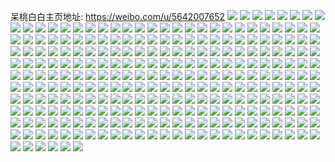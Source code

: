 呆桃白白主页地址: https://weibo.com/u/5642007652 
![](https://wx4.sinaimg.cn/mw2000/0069PhVqgy1h93sp9ch2fj30n00w7ag8.jpg) 
![](https://wx4.sinaimg.cn/mw2000/0069PhVqgy1h93sp6bk6jj32c03407wk.jpg) 
![](https://wx4.sinaimg.cn/mw2000/0069PhVqgy1h93spdce1tj31sc2ds1ky.jpg) 
![](https://wx4.sinaimg.cn/mw2000/0069PhVqgy1gwc9rpwft3j30l50sgtel.jpg) 
![](https://wx4.sinaimg.cn/mw2000/0069PhVqgy1gwc9rmtttuj30iy0pjgqe.jpg) 
![](https://wx4.sinaimg.cn/mw2000/0069PhVqgy1gwc9rnbupsj30iq0p6dkg.jpg) 
![](https://wx4.sinaimg.cn/mw2000/0069PhVqgy1gwc9rooqwaj30l80sgjwi.jpg) 
![](https://wx4.sinaimg.cn/mw2000/0069PhVqgy1gwc9rqh8hsj30l40sg0zc.jpg) 
![](https://wx4.sinaimg.cn/mw2000/0069PhVqgy1gwc9ro3fdhj30la0sgwjf.jpg) 
![](https://wx4.sinaimg.cn/mw2000/0069PhVqgy1gvjew3m9vej61i22o4x6p02.jpg) 
![](https://wx4.sinaimg.cn/mw2000/0069PhVqgy1gvjew5c319j60sg23u1kx02.jpg) 
![](https://wx4.sinaimg.cn/mw2000/0069PhVqgy1gvjew8vv04j61s035snpe02.jpg) 
![](https://wx4.sinaimg.cn/mw2000/0069PhVqgy1gvjewafztsj60sg1ca7wh02.jpg) 
![](https://wx4.sinaimg.cn/mw2000/0069PhVqgy1guwdyz4ldhj62c02c0b2a02.jpg) 
![](https://wx4.sinaimg.cn/mw2000/0069PhVqgy1guwdywpqzbj62c03401kz02.jpg) 
![](https://wx4.sinaimg.cn/mw2000/0069PhVqgy1guwdyu4y1qj62c0340u0y02.jpg) 
![](https://wx4.sinaimg.cn/mw2000/0069PhVqgy1guwdzfqv1qj62c02c0kjl02.jpg) 
![](https://wx4.sinaimg.cn/mw2000/0069PhVqgy1guwdz9ukobj60u00u0gwz02.jpg) 
![](https://wx4.sinaimg.cn/mw2000/0069PhVqgy1guwdz6s3w8j62c0340u0z02.jpg) 
![](https://wx4.sinaimg.cn/mw2000/0069PhVqly1gojm48gdqoj30th10m16d.jpg) 
![](https://wx4.sinaimg.cn/mw2000/0069PhVqly1go3llxt2sjj30u0160wjp.jpg) 
![](https://wx4.sinaimg.cn/mw2000/0069PhVqly1go3lly36h2j30u019077g.jpg) 
![](https://wx4.sinaimg.cn/mw2000/0069PhVqly1go3llxae0lj30u0160tk4.jpg) 
![](https://wx4.sinaimg.cn/mw2000/0069PhVqly1go2gn1ikv1j30n006amyb.jpg) 
![](https://wx4.sinaimg.cn/mw2000/0069PhVqly1gnjqau4fpaj30u00u0woj.jpg) 
![](https://wx4.sinaimg.cn/mw2000/0069PhVqly1gmoye78njgj328c24r1ky.jpg) 
![](https://wx4.sinaimg.cn/mw2000/0069PhVqly1gmoyeacvkvj32c0340kjl.jpg) 
![](https://wx4.sinaimg.cn/mw2000/0069PhVqly1gmoye9f6rdj327m2b3qv5.jpg) 
![](https://wx4.sinaimg.cn/mw2000/0069PhVqly1gmoye8grw8j32b32b3b2a.jpg) 
![](https://wx4.sinaimg.cn/mw2000/0069PhVqly1gmoxna40tuj30kw0q6e2y.jpg) 
![](https://wx4.sinaimg.cn/mw2000/0069PhVqly1gm7ge02wsdj30qn0zkdjk.jpg) 
![](https://wx4.sinaimg.cn/mw2000/0069PhVqly1gm0xq3anv7j33401hb4qp.jpg) 
![](https://wx4.sinaimg.cn/mw2000/0069PhVqly1gm0xq46nyij33402c07c5.jpg) 
![](https://wx4.sinaimg.cn/mw2000/0069PhVqly1gm0xq26wkhj33401r0kjl.jpg) 
![](https://wx4.sinaimg.cn/mw2000/0069PhVqly1gm0xq65y8mj32c03401kx.jpg) 
![](https://wx4.sinaimg.cn/mw2000/0069PhVqly1gj656ow148j30k30ndaas.jpg) 
![](https://wx4.sinaimg.cn/mw2000/0069PhVqly1gj656p74p4j30qo0qomyi.jpg) 
![](https://wx4.sinaimg.cn/mw2000/0069PhVqly1gj656ojhglj30qo0slzlq.jpg) 
![](https://wx4.sinaimg.cn/mw2000/0069PhVqly1giy43yj10vj32002o01ky.jpg) 
![](https://wx4.sinaimg.cn/mw2000/0069PhVqly1gixl7juyz1j30u01hck6n.jpg) 
![](https://wx4.sinaimg.cn/mw2000/0069PhVqly1gixl7nh3fkj30u01hcb29.jpg) 
![](https://wx4.sinaimg.cn/mw2000/0069PhVqly1gixkgpsje7j30u01hchak.jpg) 
![](https://wx4.sinaimg.cn/mw2000/0069PhVqly1gixkgvsem5j30u01hc7rm.jpg) 
![](https://wx4.sinaimg.cn/mw2000/0069PhVqly1gixkgy3n44j30u01hc4mm.jpg) 
![](https://wx4.sinaimg.cn/mw2000/0069PhVqly1gixkh0j20mj30u01hc4ns.jpg) 
![](https://wx4.sinaimg.cn/mw2000/0069PhVqly1gikmvbu8akj30u01hc1ef.jpg) 
![](https://wx4.sinaimg.cn/mw2000/0069PhVqly1ghtnwdf05uj31484gwnpd.jpg) 
![](https://wx4.sinaimg.cn/mw2000/0069PhVqly1ghtnweqttfj30ue5wue82.jpg) 
![](https://wx4.sinaimg.cn/mw2000/0069PhVqly1ghtnwfxcxuj31ag3vckjl.jpg) 
![](https://wx4.sinaimg.cn/mw2000/0069PhVqly1ghtnwgx2umj30zz4zwx6p.jpg) 
![](https://wx4.sinaimg.cn/mw2000/0069PhVqly1ghtnwiamddj311x4qox6q.jpg) 
![](https://wx4.sinaimg.cn/mw2000/0069PhVqly1ghm02pigm4j30fi0pmq3o.jpg) 
![](https://wx4.sinaimg.cn/mw2000/0069PhVqly1ghm02soy89j30u0152q6b.jpg) 
![](https://wx4.sinaimg.cn/mw2000/0069PhVqly1ghidu5m1ftj316w0u0e81.jpg) 
![](https://wx4.sinaimg.cn/mw2000/0069PhVqly1ghh19amlvrj30dt0dt0vq.jpg) 
![](https://wx4.sinaimg.cn/mw2000/0069PhVqly1ghh19azjt7j30u00k0ab6.jpg) 
![](https://wx4.sinaimg.cn/mw2000/0069PhVqly1ghh0s7fgnnj30u00u0wii.jpg) 
![](https://wx4.sinaimg.cn/mw2000/0069PhVqly1ghh19bwhshj31wu1wu7wh.jpg) 
![](https://wx4.sinaimg.cn/mw2000/0069PhVqly1ghgd2jb7g2j30rs0rsgqj.jpg) 
![](https://wx4.sinaimg.cn/mw2000/0069PhVqly1ghgd4o5i27j31jk112182.jpg) 
![](https://wx4.sinaimg.cn/mw2000/0069PhVqly1ghgd4osvp3j31hb0u0gqw.jpg) 
![](https://wx4.sinaimg.cn/mw2000/0069PhVqly1ghgd4pqwh0j31hc0u0grx.jpg) 
![](https://wx4.sinaimg.cn/mw2000/0069PhVqly1ghf29j1p2lj30rt0rt0um.jpg) 
![](https://wx4.sinaimg.cn/mw2000/0069PhVqly1ghf2y1ikdxj31jk17w1kx.jpg) 
![](https://wx4.sinaimg.cn/mw2000/0069PhVqly1ghf2wnx0jhj30ji0jhq53.jpg) 
![](https://wx4.sinaimg.cn/mw2000/0069PhVqly3ghf82n9tngj30rt0rtafr.jpg) 
![](https://wx4.sinaimg.cn/mw2000/0069PhVqly3ghf82nu253j30u00u0go9.jpg) 
![](https://wx4.sinaimg.cn/mw2000/0069PhVqly3ghf82olyf6j30v90v9469.jpg) 
![](https://wx4.sinaimg.cn/mw2000/0069PhVqly3ghf82p7zttj30p00p0wkn.jpg) 
![](https://wx4.sinaimg.cn/mw2000/0069PhVqly1ghemz1imeoj30qo134tas.jpg) 
![](https://wx4.sinaimg.cn/mw2000/0069PhVqly1ghemz1y0ycj30qo134jtd.jpg) 
![](https://wx4.sinaimg.cn/mw2000/0069PhVqly1gha6rxxv6dj33k0200hdu.jpg) 
![](https://wx4.sinaimg.cn/mw2000/0069PhVqly1gg64ez6fqxj30sg0sgq4z.jpg) 
![](https://wx4.sinaimg.cn/mw2000/0069PhVqly1gg63n1e55mj30qo1897aw.jpg) 
![](https://wx4.sinaimg.cn/mw2000/0069PhVqly1geohno4rd2j315o3tsb29.jpg) 
![](https://wx4.sinaimg.cn/mw2000/0069PhVqly1gefgpscwkrj32io1w0b2c.jpg) 
![](https://wx4.sinaimg.cn/mw2000/0069PhVqly1gefgpwvx5gj32o02o0hdw.jpg) 
![](https://wx4.sinaimg.cn/mw2000/0069PhVqly1gefgpxjbkrj30mt0cqwke.jpg) 
![](https://wx4.sinaimg.cn/mw2000/0069PhVqly1gefgrpcoshj32io1w0x6r.jpg) 
![](https://wx4.sinaimg.cn/mw2000/0069PhVqly1gefgrqsjzmj31o02801kz.jpg) 
![](https://wx4.sinaimg.cn/mw2000/0069PhVqly1gefgrtf4tmj32io1w07wk.jpg) 
![](https://wx4.sinaimg.cn/mw2000/0069PhVqly1gefgtbk3hlj30qo0qond7.jpg) 
![](https://wx4.sinaimg.cn/mw2000/0069PhVqly1gefgtc1uz5j30qo0qowx2.jpg) 
![](https://wx4.sinaimg.cn/mw2000/0069PhVqly1gefgtcjkxwj30zk0qohab.jpg) 
![](https://wx4.sinaimg.cn/mw2000/0069PhVqly1gbcg0s9zdkj30r20pqglh.jpg) 
![](https://wx4.sinaimg.cn/mw2000/0069PhVqly1gbcg0s2h64j30r20pq78b.jpg) 
![](https://wx4.sinaimg.cn/mw2000/0069PhVqly1gbcg3i0zkrj32o02o0wg4.jpg) 
![](https://wx4.sinaimg.cn/mw2000/0069PhVqly1gbcg47y94rj30u01fpwkq.jpg) 
![](https://wx4.sinaimg.cn/mw2000/0069PhVqly1gbcg48n3n3j31c01c0npd.jpg) 
![](https://wx4.sinaimg.cn/mw2000/0069PhVqly1gbcg4aybyej32o02o0x6p.jpg) 
![](https://wx4.sinaimg.cn/mw2000/0069PhVqly1gbcg4bd15nj32o02o0wg4.jpg) 
![](https://wx4.sinaimg.cn/mw2000/0069PhVqly1gbcg4bqv7pj30iz0is0uv.jpg) 
![](https://wx4.sinaimg.cn/mw2000/0069PhVqly1gbcg4c4v17j32o02o0wg4.jpg) 
![](https://wx4.sinaimg.cn/mw2000/0069PhVqly1gb83r21mhjj31jk2bckjm.jpg) 
![](https://wx4.sinaimg.cn/mw2000/0069PhVqly1gb83r2opnxj30qo1bf7as.jpg) 
![](https://wx4.sinaimg.cn/mw2000/0069PhVqly1gb6dabiq2yj32o02o0u0x.jpg) 
![](https://wx4.sinaimg.cn/mw2000/0069PhVqly1gavdpmywsij30u01hck9y.jpg) 
![](https://wx4.sinaimg.cn/mw2000/0069PhVqly1gamxfhypxcj32c02c0ax7.jpg) 
![](https://wx4.sinaimg.cn/mw2000/0069PhVqly1ga9c9h88ulj30k00zk4da.jpg) 
![](https://wx4.sinaimg.cn/mw2000/0069PhVqly1ga1v8wxy2dj31400u0tf8.jpg) 
![](https://wx4.sinaimg.cn/mw2000/0069PhVqly1ga1v8xm6pyj31400u00y7.jpg) 
![](https://wx4.sinaimg.cn/mw2000/0069PhVqly1ga1v8ym1btj31200u0tlq.jpg) 
![](https://wx4.sinaimg.cn/mw2000/0069PhVqly1ga1v8za61xj30u00tkthd.jpg) 
![](https://wx4.sinaimg.cn/mw2000/0069PhVqly1g7i9z514u8j30vt0u00tb.jpg) 
![](https://wx4.sinaimg.cn/mw2000/0069PhVqly1g7i9z599l8j30hs0hswee.jpg) 
![](https://wx4.sinaimg.cn/mw2000/0069PhVqly1g7i9z6eulzj313y0kg4gs.jpg) 
![](https://wx4.sinaimg.cn/mw2000/0069PhVqly1g7i9z7e72oj32io1w0u0x.jpg) 
![](https://wx4.sinaimg.cn/mw2000/0069PhVqly1g7i9z7ur7xj317m0s4wss.jpg) 
![](https://wx4.sinaimg.cn/mw2000/0069PhVqly1g7hue0sdzdj316w0u0e81.jpg) 
![](https://wx4.sinaimg.cn/mw2000/0069PhVqly1g7g7njkvkqj30u00gwt9u.jpg) 
![](https://wx4.sinaimg.cn/mw2000/0069PhVqly1g76dw2nj9bj31hc0u0gs5.jpg) 
![](https://wx4.sinaimg.cn/mw2000/0069PhVqly1g76dw3t4o4j31hc0u0grx.jpg) 
![](https://wx4.sinaimg.cn/mw2000/0069PhVqly1g76dw335tvj31hc0u049u.jpg) 
![](https://wx4.sinaimg.cn/mw2000/0069PhVqly1g76dw3f6dij31hc0u0n51.jpg) 
![](https://wx4.sinaimg.cn/mw2000/0069PhVqly1g75zfaidn3j30u0190ti9.jpg) 
![](https://wx4.sinaimg.cn/mw2000/0069PhVqly1g75zconw3rj31w02iohdt.jpg) 
![](https://wx4.sinaimg.cn/mw2000/0069PhVqly1g75zcm4zvdj30qo0qo0w1.jpg) 
![](https://wx4.sinaimg.cn/mw2000/0069PhVqly1g73idgmrpfj31400u0jx4.jpg) 
![](https://wx4.sinaimg.cn/mw2000/0069PhVqly1g73ian186ej31400u0tly.jpg) 
![](https://wx4.sinaimg.cn/mw2000/0069PhVqly1g73iaqrvwnj33k02o0e84.jpg) 
![](https://wx4.sinaimg.cn/mw2000/0069PhVqly1g6hvpwcrzjj30dc0o0gol.jpg) 
![](https://wx4.sinaimg.cn/mw2000/0069PhVqly1g4qdqo9jjpj30u00yidjp.jpg) 
![](https://wx4.sinaimg.cn/mw2000/0069PhVqly1g4q2qbdv38j32o02o07wi.jpg) 
![](https://wx4.sinaimg.cn/mw2000/0069PhVqly1g4q2qgkb6lj32o02o0x6q.jpg) 
![](https://wx4.sinaimg.cn/mw2000/0069PhVqly1g4q2qoeoxrj32o02o0e84.jpg) 
![](https://wx4.sinaimg.cn/mw2000/0069PhVqly1g4q2qqes8cj30u00u04jf.jpg) 
![](https://wx4.sinaimg.cn/mw2000/0069PhVqly1g4q2qrto3lj30u00u07sb.jpg) 
![](https://wx4.sinaimg.cn/mw2000/0069PhVqly1g4q2qulxznj30zk0zkb29.jpg) 
![](https://wx4.sinaimg.cn/mw2000/0069PhVqly1g4q2qx3eswj30zk0zkqup.jpg) 
![](https://wx4.sinaimg.cn/mw2000/0069PhVqly1g4q2r15ns6j30zk0zk1kx.jpg) 
![](https://wx4.sinaimg.cn/mw2000/0069PhVqly1g4q2rntp8kj32o02o0b2d.jpg) 
![](https://wx4.sinaimg.cn/mw2000/0069PhVqly1g4muxu46zaj32o02o0npe.jpg) 
![](https://wx4.sinaimg.cn/mw2000/0069PhVqly1g4muxweqb5j32o02o07wh.jpg) 
![](https://wx4.sinaimg.cn/mw2000/0069PhVqly1g4muybl7pmj33k02o0qv7.jpg) 
![](https://wx4.sinaimg.cn/mw2000/0069PhVqly1g4muyj8fcxj30qo0k00u3.jpg) 
![](https://wx4.sinaimg.cn/mw2000/0069PhVqly1g4muy2y2e5j33k02o0kjm.jpg) 
![](https://wx4.sinaimg.cn/mw2000/0069PhVqly1g4muyi7g3qj33k02o0u11.jpg) 
![](https://wx4.sinaimg.cn/mw2000/0069PhVqly1g4muykcexbj31401tve01.jpg) 
![](https://wx4.sinaimg.cn/mw2000/0069PhVqly1g4muyqcpxkj313w1tq7t5.jpg) 
![](https://wx4.sinaimg.cn/mw2000/0069PhVqly1g4muyssn2fj31401ujh94.jpg) 
![](https://wx4.sinaimg.cn/mw2000/0069PhVqly1g4mjhj6s5ij30u0190tet.jpg) 
![](https://wx4.sinaimg.cn/mw2000/0069PhVqly1g4mjhjn52pj30u0190afk.jpg) 
![](https://wx4.sinaimg.cn/mw2000/0069PhVqly1g4mjhkjb1kj30u0190djv.jpg) 
![](https://wx4.sinaimg.cn/mw2000/0069PhVqly1g4mjhk72hej30qo1begod.jpg) 
![](https://wx4.sinaimg.cn/mw2000/0069PhVqly1g4mjhm4jkxj322233418c.jpg) 
![](https://wx4.sinaimg.cn/mw2000/0069PhVqly1g4mjhlbjjqj30u0190jv8.jpg) 
![](https://wx4.sinaimg.cn/mw2000/0069PhVqly1g4mjhl1rf9j30qo18ytaf.jpg) 
![](https://wx4.sinaimg.cn/mw2000/0069PhVqly1g4mjhlous8j30k00u0go4.jpg) 
![](https://wx4.sinaimg.cn/mw2000/0069PhVqly1g4mjhktvnej31hc1z4tc5.jpg) 
![](https://wx4.sinaimg.cn/mw2000/0069PhVqly1g4a3yhy0ujj30u00u0tft.jpg) 
![](https://wx4.sinaimg.cn/mw2000/0069PhVqly1g4a3z5miaoj30u00u0n5s.jpg) 
![](https://wx4.sinaimg.cn/mw2000/0069PhVqly1g4801e4dacj30u00u0tsu.jpg) 
![](https://wx4.sinaimg.cn/mw2000/0069PhVqly1g4801d4acfj30u00u0as5.jpg) 
![](https://wx4.sinaimg.cn/mw2000/0069PhVqly1g422n62xgbj33k02o07wi.jpg) 
![](https://wx4.sinaimg.cn/mw2000/0069PhVqly1g422n3ccttj30ku0jhdgx.jpg) 
![](https://wx4.sinaimg.cn/mw2000/0069PhVqly1g422n9lmfwj33k02o0hdu.jpg) 
![](https://wx4.sinaimg.cn/mw2000/0069PhVqly1g422ncrbv2j31w01w07wh.jpg) 
![](https://wx4.sinaimg.cn/mw2000/0069PhVqly1g422ni144bj31w01w07wh.jpg) 
![](https://wx4.sinaimg.cn/mw2000/0069PhVqly1g422nfbyoqj31w01w0hdt.jpg) 
![](https://wx4.sinaimg.cn/mw2000/0069PhVqly1g422nlw7u9j32o02o07wh.jpg) 
![](https://wx4.sinaimg.cn/mw2000/0069PhVqly1g422o7x6hdj30ku112e81.jpg) 
![](https://wx4.sinaimg.cn/mw2000/0069PhVqly1g422nz9e1ij32o02o0npe.jpg) 
![](https://wx4.sinaimg.cn/mw2000/0069PhVqly1g3w0h9587fj32o02o0x6q.jpg) 
![](https://wx4.sinaimg.cn/mw2000/0069PhVqly1g3w0hcbmyaj32io1w04qs.jpg) 
![](https://wx4.sinaimg.cn/mw2000/0069PhVqly1g3tvk7xmtkj32o02o0e83.jpg) 
![](https://wx4.sinaimg.cn/mw2000/0069PhVqly1g3tvkbwpn9j32o02o0u0y.jpg) 
![](https://wx4.sinaimg.cn/mw2000/0069PhVqly1g3tvk8hr24j30m80m80tx.jpg) 
![](https://wx4.sinaimg.cn/mw2000/0069PhVqly1g3tvk38u59j318g18gwnh.jpg) 
![](https://wx4.sinaimg.cn/mw2000/0069PhVqly1g3tvkphpf0j30m80m8gmo.jpg) 
![](https://wx4.sinaimg.cn/mw2000/0069PhVqly1g3tvk3tf1aj31400u0jut.jpg) 
![](https://wx4.sinaimg.cn/mw2000/0069PhVqly1g3tvkkslcsj32o02o0x6r.jpg) 
![](https://wx4.sinaimg.cn/mw2000/0069PhVqly1g3tvkf3tyyj32o02o0npe.jpg) 
![](https://wx4.sinaimg.cn/mw2000/0069PhVqly1g3tvkowe6gj32o02o07wj.jpg) 
![](https://wx4.sinaimg.cn/mw2000/0069PhVqly1g391qr0fnpj31hc0u00wk.jpg) 
![](https://wx4.sinaimg.cn/mw2000/0069PhVqly1g38xihyqqzj31w01w01ky.jpg) 
![](https://wx4.sinaimg.cn/mw2000/0069PhVqly1g38xiezq4xj31w01w0b29.jpg) 
![](https://wx4.sinaimg.cn/mw2000/0069PhVqly1g38xidkax3j30u00u07pm.jpg) 
![](https://wx4.sinaimg.cn/mw2000/0069PhVqly1g38xl7logqj30u00u0gql.jpg) 
![](https://wx4.sinaimg.cn/mw2000/0069PhVqly1g2b0hrm0mbj31900u0k1y.jpg) 
![](https://wx4.sinaimg.cn/mw2000/0069PhVqly1g282hp3r3jj30u01907d5.jpg) 
![](https://wx4.sinaimg.cn/mw2000/0069PhVqly1g1om1amxnuj30u01hc76w.jpg) 
![](https://wx4.sinaimg.cn/mw2000/0069PhVqly1g1iugryuzuj33c04m64qq.jpg) 
![](https://wx4.sinaimg.cn/mw2000/0069PhVqly1g1iugu44a8j33gg4sbe81.jpg) 
![](https://wx4.sinaimg.cn/mw2000/0069PhVqly1g1iugvvj32j33n251ge81.jpg) 
![](https://wx4.sinaimg.cn/mw2000/0069PhVqly1g1iugxhd2yj33qu56ox6p.jpg) 
![](https://wx4.sinaimg.cn/mw2000/0069PhVqly1g1di0dpjrej33k02o0qv7.jpg) 
![](https://wx4.sinaimg.cn/mw2000/0069PhVqly1fzz3x6v86gj30u0140tua.jpg) 
![](https://wx4.sinaimg.cn/mw2000/0069PhVqly1fzz3x7n8ufj315o15ogok.jpg) 
![](https://wx4.sinaimg.cn/mw2000/0069PhVqly1fyq8wk09qsj33k02o0kjn.jpg) 
![](https://wx4.sinaimg.cn/mw2000/0069PhVqly1fyq8wm6vzij33k02o0u0y.jpg) 
![](https://wx4.sinaimg.cn/mw2000/0069PhVqly1fyq8wnyqabj33k02o0e81.jpg) 
![](https://wx4.sinaimg.cn/mw2000/0069PhVqly1fyq8wowgkfj33ee29mdt0.jpg) 
![](https://wx4.sinaimg.cn/mw2000/0069PhVqly1fyjqq5803nj33342231kx.jpg) 
![](https://wx4.sinaimg.cn/mw2000/0069PhVqly1fyhf7wnpsej30k00u0tax.jpg) 
![](https://wx4.sinaimg.cn/mw2000/0069PhVqly1fyhf7wzwj5j30k00u276n.jpg) 
![](https://wx4.sinaimg.cn/mw2000/0069PhVqly1fyhf7xb8j0j30k00u2wgk.jpg) 
![](https://wx4.sinaimg.cn/mw2000/0069PhVqly1fyhf7ytbzlj30k00zkwho.jpg) 
![](https://wx4.sinaimg.cn/mw2000/0069PhVqly1fyhf7zq4juj30k00u2dhw.jpg) 
![](https://wx4.sinaimg.cn/mw2000/0069PhVqly1fyhf7zbianj30k00zkq6a.jpg) 
![](https://wx4.sinaimg.cn/mw2000/0069PhVqly1fyhf7xlqkhj30k00u2dho.jpg) 
![](https://wx4.sinaimg.cn/mw2000/0069PhVqly1fyhf7yba5ij30k00zkwhg.jpg) 
![](https://wx4.sinaimg.cn/mw2000/0069PhVqly1fyhf7xy7xpj30k00u2768.jpg) 
![](https://wx4.sinaimg.cn/mw2000/0069PhVqly1fyc4y54rk2j30k00u0abl.jpg) 
![](https://wx4.sinaimg.cn/mw2000/0069PhVqly1fyc4y5iqupj30k00u00u6.jpg) 
![](https://wx4.sinaimg.cn/mw2000/0069PhVqly1fyc4y5zekxj30k00u0acr.jpg) 
![](https://wx4.sinaimg.cn/mw2000/0069PhVqly1fyc4y6yb3tj31jk1zwtj2.jpg) 
![](https://wx4.sinaimg.cn/mw2000/0069PhVqly1fyc4y9kgjbj31jk209amb.jpg) 
![](https://wx4.sinaimg.cn/mw2000/0069PhVqly1fyc4y8bb1xj31jk1zw49e.jpg) 
![](https://wx4.sinaimg.cn/mw2000/0069PhVqly1fyc4y8qs5xj30k00u0jtx.jpg) 
![](https://wx4.sinaimg.cn/mw2000/0069PhVqly1fyc4ya7lu9j30k00u0q47.jpg) 
![](https://wx4.sinaimg.cn/mw2000/0069PhVqly1fyc4yaks6yj30k00u0gna.jpg) 
![](https://wx4.sinaimg.cn/mw2000/0069PhVqly1fxt5o14js5j30v90kuq3y.jpg) 
![](https://wx4.sinaimg.cn/mw2000/0069PhVqly1fxivnqdajfj31kw1dq7h5.jpg) 
![](https://wx4.sinaimg.cn/mw2000/0069PhVqly1fw9yok1a1uj31hc1401kx.jpg) 
![](https://wx4.sinaimg.cn/mw2000/0069PhVqly1fvj62g3ipaj30qo140td5.jpg) 
![](https://wx4.sinaimg.cn/mw2000/0069PhVqly1fvinhkditbj32233341ca.jpg) 
![](https://wx4.sinaimg.cn/mw2000/0069PhVqly1fvinhl7of9j3334223qr4.jpg) 
![](https://wx4.sinaimg.cn/mw2000/0069PhVqly1fvinhmyx7pj3223334npf.jpg) 
![](https://wx4.sinaimg.cn/mw2000/0069PhVqly1fvinhny7f6j3223334k5v.jpg) 
![](https://wx4.sinaimg.cn/mw2000/0069PhVqly1fvinhumudjj31hc0u0tan.jpg) 
![](https://wx4.sinaimg.cn/mw2000/0069PhVqly1fvinhp3ct3j32233344hz.jpg) 
![](https://wx4.sinaimg.cn/mw2000/0069PhVqly1fvinhpzexxj3223334kag.jpg) 
![](https://wx4.sinaimg.cn/mw2000/0069PhVqly1fvinhqqp12j3334223qn1.jpg) 
![](https://wx4.sinaimg.cn/mw2000/0069PhVqly1fvinhu16kuj3223334hdw.jpg) 
![](https://wx4.sinaimg.cn/mw2000/0069PhVqly1fvgqw53dohj30pi0p4mxh.jpg) 
![](https://wx4.sinaimg.cn/mw2000/0069PhVqly1fvgqw6jxxdj30p30oydg8.jpg) 
![](https://wx4.sinaimg.cn/mw2000/0069PhVqly1fvgqw5p685j30pi0oywew.jpg) 
![](https://wx4.sinaimg.cn/mw2000/0069PhVqly1fvgqw5gf8gj30pn0p23yv.jpg) 
![](https://wx4.sinaimg.cn/mw2000/0069PhVqly1fvgqw84oboj32233344qp.jpg) 
![](https://wx4.sinaimg.cn/mw2000/0069PhVqly1fvgqw4c2lzj30pe0otglv.jpg) 
![](https://wx4.sinaimg.cn/mw2000/0069PhVqly1fvgqw4s6uhj30pq0owwep.jpg) 
![](https://wx4.sinaimg.cn/mw2000/0069PhVqly1fvgqw6x3jvj30pn0ondgb.jpg) 
![](https://wx4.sinaimg.cn/mw2000/0069PhVqly1fvgqw68pxxj30pr0ohjro.jpg) 
![](https://wx4.sinaimg.cn/mw2000/0069PhVqly1fubq3gksvxj33k02o0b2b.jpg) 
![](https://wx4.sinaimg.cn/mw2000/0069PhVqly1fubq3m4ho1j33k02o01l0.jpg) 
![](https://wx4.sinaimg.cn/mw2000/0069PhVqly1fubq3sqzgzj33k02o0qv7.jpg) 
![](https://wx4.sinaimg.cn/mw2000/0069PhVqly1fubq3xs26uj33k02o0b2b.jpg) 
![](https://wx4.sinaimg.cn/mw2000/0069PhVqly1fubq41oeajj33k02o0b2a.jpg) 
![](https://wx4.sinaimg.cn/mw2000/0069PhVqly1fubq46o6hfj33k02o01kz.jpg) 
![](https://wx4.sinaimg.cn/mw2000/0069PhVqly1fu9ocmelq7j30k00jfaae.jpg) 
![](https://wx4.sinaimg.cn/mw2000/0069PhVqly1fu8iws9eddj30pi0p4mxh.jpg) 
![](https://wx4.sinaimg.cn/mw2000/0069PhVqly1fu8iwshd35j30p30oydg8.jpg) 
![](https://wx4.sinaimg.cn/mw2000/0069PhVqly1fu8iwssgxxj30pi0oywew.jpg) 
![](https://wx4.sinaimg.cn/mw2000/0069PhVqly1fu8iwt084gj30pn0p23yv.jpg) 
![](https://wx4.sinaimg.cn/mw2000/0069PhVqly1fu8ixggradj31021s3qa0.jpg) 
![](https://wx4.sinaimg.cn/mw2000/0069PhVqly1fu8ixl4kzbj30pe0otglv.jpg) 
![](https://wx4.sinaimg.cn/mw2000/0069PhVqly1fu8ixlz6p5j30pq0owwep.jpg) 
![](https://wx4.sinaimg.cn/mw2000/0069PhVqly1fu8ixm93y3j30pn0ondgb.jpg) 
![](https://wx4.sinaimg.cn/mw2000/0069PhVqly1fu8ixmg8ydj30pr0ohjro.jpg) 
![](https://wx4.sinaimg.cn/mw2000/0069PhVqly1ftk8p63ysij30qo0qotcl.jpg) 
![](https://wx4.sinaimg.cn/mw2000/0069PhVqly1ftj31l4h1yj30qo1bedkf.jpg) 
![](https://wx4.sinaimg.cn/mw2000/0069PhVqly1ftheujhjk3j33k02o0x6t.jpg) 
![](https://wx4.sinaimg.cn/mw2000/0069PhVqly1ftheupmb72j32o03k0kjp.jpg) 
![](https://wx4.sinaimg.cn/mw2000/0069PhVqly1ftheuwskmjj33k02o07wm.jpg) 
![](https://wx4.sinaimg.cn/mw2000/0069PhVqly1ftegkk319gj30u01hck1k.jpg) 
![](https://wx4.sinaimg.cn/mw2000/0069PhVqly1ftegle0ao0j30qo13zq9c.jpg) 
![](https://wx4.sinaimg.cn/mw2000/0069PhVqly1ftc5bamcvhj30u01hcqe9.jpg) 
![](https://wx4.sinaimg.cn/mw2000/0069PhVqly1ftazx8casaj30jm0l0t9i.jpg) 
![](https://wx4.sinaimg.cn/mw2000/0069PhVqly1fqdlxxibb4j30k00zk0v0.jpg) 
![](https://wx4.sinaimg.cn/mw2000/0069PhVqly1fpzlxvslu9j30gv0u0acb.jpg) 
![](https://wx4.sinaimg.cn/mw2000/0069PhVqly1fpwznjnq54j30qo0qon1d.jpg) 
![](https://wx4.sinaimg.cn/mw2000/0069PhVqly1fpwvwpdzytj30qo0qojvw.jpg) 
![](https://wx4.sinaimg.cn/mw2000/0069PhVqly1fpmwidda5nj30qo0qowhf.jpg) 
![](https://wx4.sinaimg.cn/mw2000/0069PhVqly1fpmwidzqigj30qo0qoq61.jpg) 
